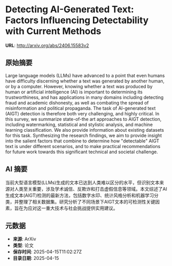 # Detecting AI-Generated Text: Factors Influencing Detectability with Current Methods

**URL**: http://arxiv.org/abs/2406.15583v2

## 原始摘要

Large language models (LLMs) have advanced to a point that even humans have
difficulty discerning whether a text was generated by another human, or by a
computer. However, knowing whether a text was produced by human or artificial
intelligence (AI) is important to determining its trustworthiness, and has
applications in many domains including detecting fraud and academic dishonesty,
as well as combating the spread of misinformation and political propaganda. The
task of AI-generated text (AIGT) detection is therefore both very challenging,
and highly critical. In this survey, we summarize state-of-the art approaches
to AIGT detection, including watermarking, statistical and stylistic analysis,
and machine learning classification. We also provide information about existing
datasets for this task. Synthesizing the research findings, we aim to provide
insight into the salient factors that combine to determine how "detectable"
AIGT text is under different scenarios, and to make practical recommendations
for future work towards this significant technical and societal challenge.


## AI 摘要

当前大型语言模型(LLMs)生成的文本已达到人类难以区分的水平，但识别文本来源对人类至关重要，涉及学术诚信、反欺诈和打击虚假信息等领域。本文综述了AI生成文本(AIGT)检测的最新方法，包括数字水印、统计风格分析和机器学习分类，并整理了相关数据集。研究分析了不同场景下AIGT文本的可检测性关键因素，旨在为应对这一重大技术与社会挑战提供实用建议。

## 元数据

- **来源**: ArXiv
- **类型**: 论文
- **保存时间**: 2025-04-15T11:02:27Z
- **目录日期**: 2025-04-15
